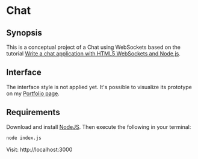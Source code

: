 # Chat

## Synopsis

This is a conceptual project of a Chat using WebSockets based on the tutorial [Write a chat application with HTML5 WebSockets and Node.js](http://khaledsaikat.com/chat-application-with-websockets-and-node-js/).

## Interface

The interface style is not applied yet. It's possible to visualize its prototype on my [Portfolio page](https://alinepickler.github.io/web.html#chat-row).

## Requirements

Download and install [NodeJS](https://nodejs.org/en/). Then execute the following in your terminal:

```bash
node index.js
```
Visit:  http://localhost:3000
